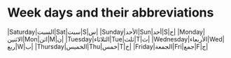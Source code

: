 # Week days and their abbreviations

|Saturday|السبت|Sat|سبت|S|س|
|Sunday|الأحد|Sun|أحد|S|ح|
|Monday|الاثنين|Mon|اثن|M|ن|
|Tuesday|الثلاثاء|Tue|ثلث|T|ث|
|Wednesday|الأربعاء|Wed|ربع|W|ب|
|Thursday|الخميس|Thu|خمس|T|خ|
|Friday|الجمعة|Fri|جمع|F|ج|
